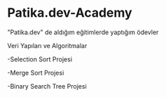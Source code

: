 # Patika.dev-Academy
"Patika.dev" de aldığım eğitimlerde yaptığım ödevler

Veri Yapıları ve Algoritmalar

-Selection Sort Projesi

-Merge Sort Projesi

-Binary Search Tree Projesi 
